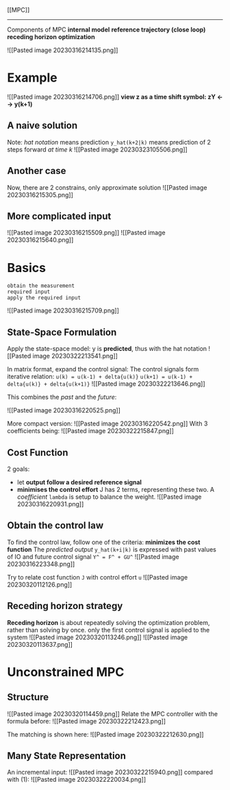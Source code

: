 [[MPC]]
****
Components of MPC
**internal model**
**reference trajectory (close loop)**
**receding horizon**
**optimization**

![[Pasted image 20230316214135.png]]
# Example
![[Pasted image 20230316214706.png]]
**view z as a time shift symbol: zY <--> y(k+1)**
## A naive solution
Note: _hat notation_ means prediction
`y_hat(k+2|k)` means prediction of 2 steps forward _at time k_
![[Pasted image 20230323105506.png]]
## Another case
Now, there are 2 constrains, only approximate solution
![[Pasted image 20230316215305.png]]
## More complicated input
![[Pasted image 20230316215509.png]]
![[Pasted image 20230316215640.png]]

# Basics
```
obtain the measurement
required input
apply the required input
```

![[Pasted image 20230316215709.png]]
## State-Space Formulation
Apply the state-space model:
y is **predicted**, thus with the hat notation
![[Pasted image 20230322213541.png]]

In matrix format, expand the control signal:
The control signals form iterative relation:
`u(k) = u(k-1) + delta{u(k)}`
`u(k+1) = u(k-1) + delta{u(k)} + delta{u(k+1)}`
![[Pasted image 20230322213646.png]]

This combines the _past_ and the _future_:

![[Pasted image 20230316220525.png]]

More compact version:
![[Pasted image 20230316220542.png]]
With 3 coefficients being:
![[Pasted image 20230322215847.png]]

## Cost Function
2 goals:
- let **output follow a desired reference signal**
- **minimises the control effort**
J has 2 terms, representing these two. A _coefficient_ `lambda` is setup to balance the weight.
![[Pasted image 20230316220931.png]]
## Obtain the control law
To find the control law, follow one of the criteria: **minimizes the cost function**
The _predicted output_ `y_hat(k+i|k)` is expressed with past values of IO and future control signal
`Y^ = F^ + GU^`
![[Pasted image 20230316223348.png]]

Try to relate cost function `J` with control effort `u`
![[Pasted image 20230320112126.png]]
## Receding horizon strategy
**Receding horizon** is about repeatedly solving the optimization problem, rather than solving by once.
only the first control signal is applied to the system
![[Pasted image 20230320113246.png]]
![[Pasted image 20230320113637.png]]
# Unconstrained MPC
## Structure

![[Pasted image 20230320114459.png]]
Relate the MPC controller with the formula before:
![[Pasted image 20230322212423.png]]

The matching is shown here:
![[Pasted image 20230322212630.png]]

## Many State Representation
An incremental input:
![[Pasted image 20230322215940.png]]
compared with (1):
![[Pasted image 20230322220034.png]]



